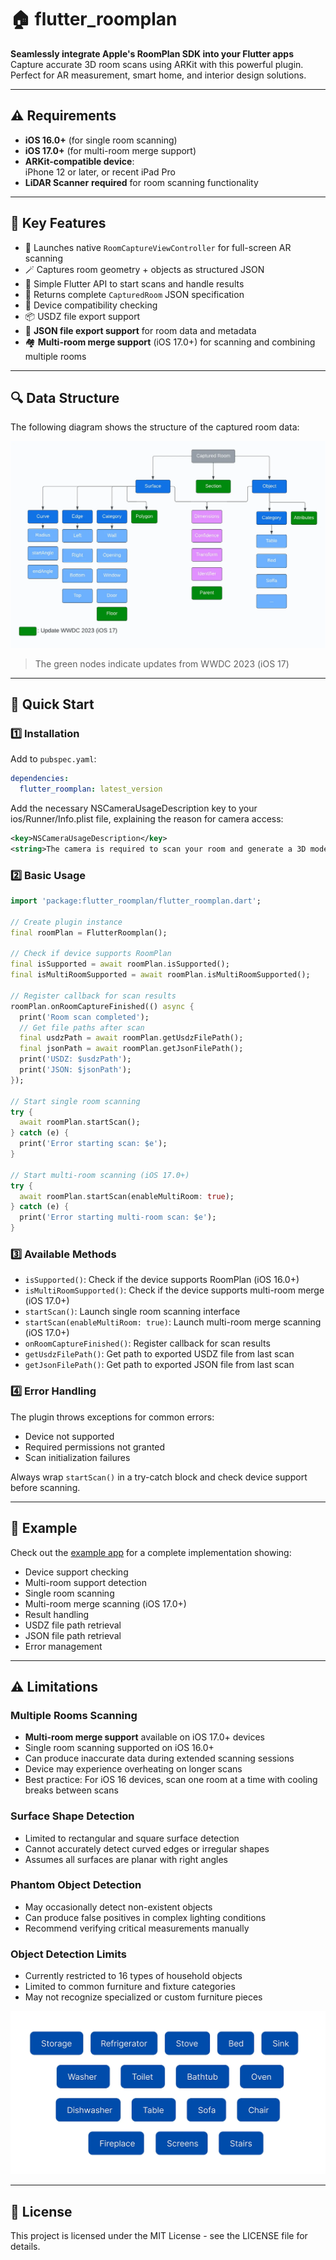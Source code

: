 # 🏠 flutter_roomplan

**Seamlessly integrate Apple's RoomPlan SDK into your Flutter apps**  
Capture accurate 3D room scans using ARKit with this powerful plugin. Perfect for AR measurement, smart home, and interior design solutions.

---

## ⚠️ Requirements

- **iOS 16.0+** (for single room scanning)
- **iOS 17.0+** (for multi-room merge support)
- **ARKit-compatible device**:  
  iPhone 12 or later, or recent iPad Pro
- **LiDAR Scanner** **required** for room scanning functionality

---

## 📌 Key Features

- 📸 Launches native `RoomCaptureViewController` for full-screen AR scanning
- 🪄 Captures room geometry + objects as structured JSON
- 🔗 Simple Flutter API to start scans and handle results
- 🚀 Returns complete `CapturedRoom` JSON specification
- 📱 Device compatibility checking
- 📦 USDZ file export support
- 📜 **JSON file export support** for room data and metadata
- 🏘️ **Multi-room merge support** (iOS 17.0+) for scanning and combining multiple rooms

---

## 🔍 Data Structure

The following diagram shows the structure of the captured room data:

![RoomPlan Data Structure](assets/roomplan_structure.png)

> The green nodes indicate updates from WWDC 2023 (iOS 17)

---

## 🚀 Quick Start

### 1️⃣ Installation

Add to `pubspec.yaml`:

```yaml
dependencies:
  flutter_roomplan: latest_version
```

Add the necessary NSCameraUsageDescription key to your ios/Runner/Info.plist file, explaining the reason for camera access:

```xml
<key>NSCameraUsageDescription</key>
<string>The camera is required to scan your room and generate a 3D model.</string>
```

### 2️⃣ Basic Usage

```dart
import 'package:flutter_roomplan/flutter_roomplan.dart';

// Create plugin instance
final roomPlan = FlutterRoomplan();

// Check if device supports RoomPlan
final isSupported = await roomPlan.isSupported();
final isMultiRoomSupported = await roomPlan.isMultiRoomSupported();

// Register callback for scan results
roomPlan.onRoomCaptureFinished(() async {
  print('Room scan completed');
  // Get file paths after scan
  final usdzPath = await roomPlan.getUsdzFilePath();
  final jsonPath = await roomPlan.getJsonFilePath();
  print('USDZ: $usdzPath');
  print('JSON: $jsonPath');
});

// Start single room scanning
try {
  await roomPlan.startScan();
} catch (e) {
  print('Error starting scan: $e');
}

// Start multi-room scanning (iOS 17.0+)
try {
  await roomPlan.startScan(enableMultiRoom: true);
} catch (e) {
  print('Error starting multi-room scan: $e');
}
```

### 3️⃣ Available Methods

- `isSupported()`: Check if the device supports RoomPlan (iOS 16.0+)
- `isMultiRoomSupported()`: Check if the device supports multi-room merge (iOS 17.0+)
- `startScan()`: Launch single room scanning interface
- `startScan(enableMultiRoom: true)`: Launch multi-room merge scanning (iOS 17.0+)
- `onRoomCaptureFinished()`: Register callback for scan results
- `getUsdzFilePath()`: Get path to exported USDZ file from last scan
- `getJsonFilePath()`: Get path to exported JSON file from last scan

### 4️⃣ Error Handling

The plugin throws exceptions for common errors:

- Device not supported
- Required permissions not granted
- Scan initialization failures

Always wrap `startScan()` in a try-catch block and check device support before scanning.

---

## 📝 Example

Check out the [example app](example/lib/main.dart) for a complete implementation showing:

- Device support checking
- Multi-room support detection
- Single room scanning
- Multi-room merge scanning (iOS 17.0+)
- Result handling
- USDZ file path retrieval
- JSON file path retrieval
- Error management

---

## ⚠️ Limitations

### Multiple Rooms Scanning

- **Multi-room merge support** available on iOS 17.0+ devices
- Single room scanning supported on iOS 16.0+
- Can produce inaccurate data during extended scanning sessions
- Device may experience overheating on longer scans
- Best practice: For iOS 16 devices, scan one room at a time with cooling breaks between scans

### Surface Shape Detection

- Limited to rectangular and square surface detection
- Cannot accurately detect curved edges or irregular shapes
- Assumes all surfaces are planar with right angles

### Phantom Object Detection

- May occasionally detect non-existent objects
- Can produce false positives in complex lighting conditions
- Recommend verifying critical measurements manually

### Object Detection Limits

- Currently restricted to 16 types of household objects
- Limited to common furniture and fixture categories
- May not recognize specialized or custom furniture pieces

![RoomPlan Supported Objects](assets/object.png)

---

## 📄 License

This project is licensed under the MIT License - see the LICENSE file for details.

